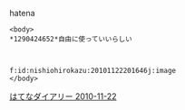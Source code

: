 
hatena

```
<body>
*1290424652*自由に使っていいらしい



f:id:nishiohirokazu:20101122201646j:image
</body>
```


[はてなダイアリー 2010-11-22](https://nishiohirokazu.hatenadiary.org/archive/2010/11/22)